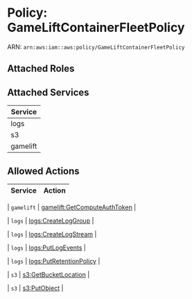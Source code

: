 # Policy: GameLiftContainerFleetPolicy

ARN: `arn:aws:iam::aws:policy/GameLiftContainerFleetPolicy`

## Attached Roles

## Attached Services

| Service |
|---------|
| logs |
| s3 |
| gamelift |

## Allowed Actions

| Service | Action |
|:-------:|--------|

| `gamelift` | [gamelift:GetComputeAuthToken](../actions.md#gamelift:getcomputeauthtoken) |

| `logs` | [logs:CreateLogGroup](../actions.md#logs:createloggroup) |

| `logs` | [logs:CreateLogStream](../actions.md#logs:createlogstream) |

| `logs` | [logs:PutLogEvents](../actions.md#logs:putlogevents) |

| `logs` | [logs:PutRetentionPolicy](../actions.md#logs:putretentionpolicy) |

| `s3` | [s3:GetBucketLocation](../actions.md#s3:getbucketlocation) |

| `s3` | [s3:PutObject](../actions.md#s3:putobject) |
